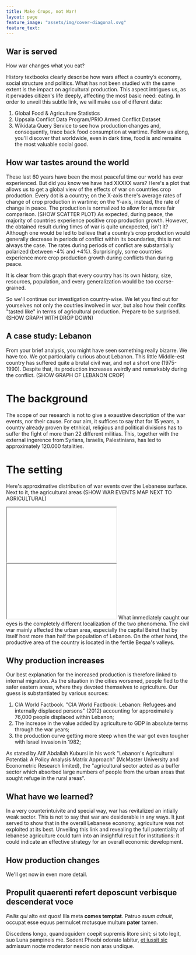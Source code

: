 ```yaml
---
title: Make Crops, not War!
layout: page
feature_image: "assets/img/cover-diagonal.svg"
feature_text:
---
```

## War is served

How war changes what you eat?

History textbooks clearly describe how wars affect a country’s economy, social structure and politics. What has not been studied with the same extent is the impact on agricultural production. This aspect intrigues us, as it pervades citizen's life deeply, affecting the most basic need: eating.
In order to unveil this subtle link, we will make use of different data:
1. Global Food & Agriculture Statistics 
2. Uppsala Conflict Data Program/PRIO Armed Conflict Dataset
3. Wikidata Query Service
to see how production changes and, consequently, trace back food consumption at wartime. Follow us along, you'll discover that worldwide, even in dark time, food is and remains the most valuable social good. 
## How war tastes around the world

These last 60 years have been the most peaceful time our world has ever experienced. But did you know we have had XXXXX wars?
Here's a plot that allows us to get a global view of the effects of war on countries crop production. Every dot is a country; on the X-axis there's average rates of change of crop production in wartime; on the Y-axis, instead, the rate of change in peace. The production is normalized to allow for a more fair comparison.
(SHOW SCATTER PLOT)
As expected, during peace, the majority of countries experience positive crop production growth. However, the obtained result during times of war is quite unexpected, isn't it? Although one would be led to believe that a country’s crop production would generally decrease in periods of conflict within its boundaries, this is not always the case. The rates during periods of conflict are substantially polarized (between -4% and +4%). Surprisingly, some countries experience more crop production growth during conflicts than during peace.

It is clear from this graph that every country has its own history, size, resources, population, and every generalization would be too coarse-grained.

So we'll continue our investigation country-wise. We let you find out for yourselves not only the coutries involved in war, but also how their conflits "tasted like" in terms of agricultural production. Prepare to be surprised.
(SHOW GRAPH WITH DROP DOWN)

## A case study: Lebanon

From your brief analysis, you might have seen something really bizarre. We have too. 
We got particularly curious about Lebanon. This little Middle-est country has suffered quite a brutal civil war, and not a short one (1975-1990). Despite that, its production increases weirdly and remarkably during the conflict.
(SHOW GRAPH OF LEBANON CROP)

# The background
The scope of our research is not to give a exaustive description of the war events, nor their cause. For our aim, it suffices to say that for 15 years, a country already proven by etnhical, religious and political divisions has to suffer the fight of more than 22 different militias. This, together with the external ingerence from Syrians, Israelis, Palestinians, has led to approximately 120.000 fatalities.
# The setting
Here's approximative distribution of war events over the Lebanese surface. Next to it, the agricultural areas
(SHOW WAR EVENTS MAP NEXT TO AGRICULTURAL)
<iframe class="plot" src="assets/plots/war-events.html"></iframe>
<iframe class="plot" src="assets/plots/map-agri-leb.html"></iframe>
What immediately caught our eyes is the completely different localization of the two phenomena. The civil war mainly affected the urban area, especially the capital Beirut that by itself host more than half the population of Lebanon. On the other hand, the productive area of the country is located in the fertile Beqaa's valleys.

## Why production increases
Our best explanation for the increased production is therefore linked to internal migration. As the situation in the cities worsened, people fled to the safer eastern areas, where they devoted themselves to agriculture. Our guess is substantiated by various sources:

1. CIA World Factbook. "CIA World Factbook: Lebanon: Refugees and internally displaced persons" (2012) accounting for approximately 76,000 people displaced within Lebanon;
2. The increase in the value added by agriculture to GDP in absolute terms through the war years;
3. the production curve getting more steep when the war got even tougher with Israel invasion in 1982;

As stated by Atif Abdallah Kubursi in his work "Lebanon's Agricultural Potential: A Policy Analysis Matrix Approach" (McMaster University and Econometric Research limited), the "agricultural sector acted as a buffer sector which absorbed large numbers of people from the urban areas that sought refuge in the rural areas".

## What have we learned?
In a very counterintuivite and special way, war has revitalized an intially weak sector. This is not to say that war are desiderable in any ways. It just served to show that in the overall Lebanese economy, agriculture was not exploited at its best. Unveiling this link and revealing the full potentiality of lebanese agriculture could turn into an insightful result for institutions: it could indicate an effective strategy for an overall economic development.

## How production changes

We'll get now in even more detail. 

## Propulit quaerenti refert deposcunt verbisque descenderat voce

*Pellis qui* alto est quos! Illa meta **comes temptat**. Patruo *suum adnuit*,
occupat esse equus permulcet motusque multum **pater** tamen.

Discedens longo, quandoquidem coepit supremis litore sinit; si toto legit, suo
Luna pampineis me. Sedent Phoebi odorato labitur, [et iussit
sic](http://quisquislatronis.com/) admissum nocte moderator nescio non aras
undique.

<div class="flourish-embed" data-src="visualisation/1089802"></div>

<script src="https://public.flourish.studio/resources/embed.js"></script>

